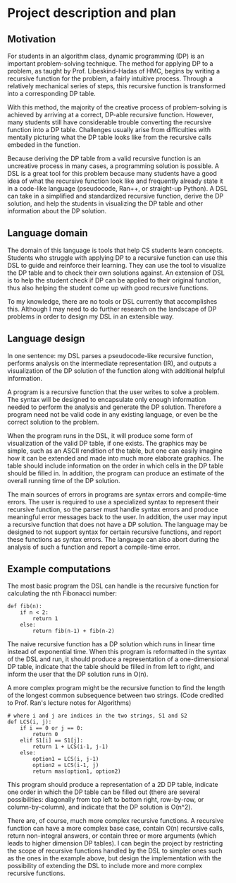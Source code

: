 # Project description and plan

## Motivation

For students in an algorithm class, dynamic programming (DP) is an important problem-solving technique. The method for applying DP to a problem, as taught by Prof. Libeskind-Hadas of HMC, begins by writing a recursive function for the problem, a fairly intuitive process. Through a relatively mechanical series of steps, this recursive function is transformed into a corresponding DP table.

With this method, the majority of the creative process of problem-solving is achieved by arriving at a correct, DP-able recursive function. However, many students still have considerable trouble converting the recursive function into a DP table. Challenges usually arise from difficulties with mentally picturing what the DP table looks like from the recursive calls embeded in the function.

Because deriving the DP table from a valid recursive function is an uncreative process in many cases, a programming solution is possible. A DSL is a great tool for this problem because many students have a good idea of what the recursive function look like and frequently already state it in a code-like language (pseudocode, Ran++, or straight-up Python). A DSL can take in a simplified and standardized recursive function, derive the DP solution, and help the students in visualizing the DP table and other information about the DP solution.

## Language domain

The domain of this language is tools that help CS students learn concepts. Students who struggle with applying DP to a recursive function can use this DSL to guide and reinforce their learning. They can use the tool to visualize the DP table and to check their own solutions against. An extension of DSL is to help the student check if DP can be applied to their original function, thus also helping the student come up with good recursive functions.

To my knowledge, there are no tools or DSL currently that accomplishes this. Although I may need to do further research on the landscape of DP problems in order to design my DSL in an extensible way.

## Language design

In one sentence: my DSL parses a pseudocode-like recursive function, performs analysis on the intermediate representation (IR), and outputs a visualization of the DP solution of the function along with additional helpful information.

A program is a recursive function that the user writes to solve a problem. The syntax will be designed to encapsulate only enough information needed to perform the analysis and generate the DP solution. Therefore a program need not be valid code in any existing language, or even be the correct solution to the problem.

When the program runs in the DSL, it will produce some form of visualization of the valid DP table, if one exists. The graphics may be simple, such as an ASCII rendition of the table, but one can easily imagine how it can be extended and made into much more elaborate graphics. The table should include information on the order in which cells in the DP table should be filled in. In addition, the program can produce an estimate of the overall running time of the DP solution.

The main sources of errors in programs are syntax errors and compile-time errors. The user is required to use a specialized syntax to represent their recursive function, so the parser must handle syntax errors and produce meaningful error messages back to the user. In addition, the user may input a recursive function that does not have a DP solution. The language may be designed to not support syntax for certain recursive functions, and report these functions as syntax errors. The language can also abort during the analysis of such a function and report a compile-time error.

## Example computations

The most basic program the DSL can handle is the recursive function for calculating the nth Fibonacci number:

```
def fib(n):
	if n < 2:
		return 1
	else:
		return fib(n-1) + fib(n-2)
```

The naive recursive function has a DP solution which runs in linear time instead of exponential time. When this program is reformatted in the syntax of the DSL and run, it should produce a representation of a one-dimensional DP table, indicate that the table should be filled in from left to right, and inform the user that the DP solution runs in O(n).

A more complex program might be the recursive function to find the length of the longest common subsequence between two strings. (Code credited to Prof. Ran's lecture notes for Algorithms)

```
# where i and j are indices in the two strings, S1 and S2
def LCS(i, j):
	if i == 0 or j == 0:
		return 0
	elif S1[i] == S1[j]:
		return 1 + LCS(i-1, j-1)
	else:
		option1 = LCS(i, j-1)
		option2 = LCS(i-1, j)
		return mas(option1, option2)
```

This program should produce a representation of a 2D DP table, indicate one order in which the DP table can be filled out (there are several possibilities: diagonally from top left to bottom right, row-by-row, or column-by-column), and indicate that the DP solution is O(n^2).

There are, of course, much more complex recursive functions. A recursive function can have a more complex base case, contain O(n) recursive calls, return non-integral answers, or contain three or more arguments (which leads to higher dimension DP tables). I can begin the project by restricting the scope of recursive functions handled by the DSL to simpler ones such as the ones in the example above, but design the implementation with the possibility of extending the DSL to include more and more complex recursive functions.



